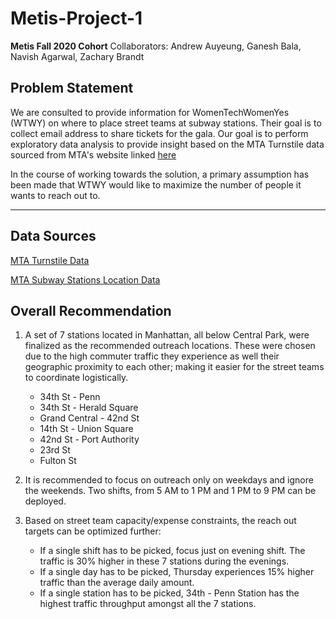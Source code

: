# Metis-Project-1
**Metis Fall 2020 Cohort**
Collaborators: Andrew Auyeung, Ganesh Bala, Navish Agarwal, Zachary Brandt

## Problem Statement  
We are consulted to provide information for WomenTechWomenYes (WTWY) on where to place street teams at subway stations. 
Their goal is to collect email address to share tickets for the gala. 
Our goal is to perform exploratory data analysis to provide insight based on the MTA Turnstile data sourced from MTA's website linked [here](http://web.mta.info/developers/turnstile.html)  

In the course of working towards the solution, a primary assumption has been made that WTWY would like to maximize the number of people it wants to reach out to.  

---

## Data Sources

[MTA Turnstile Data](http://web.mta.info/developers/turnstile.html)  

[MTA Subway Stations Location Data](web.mta.info/developers/data/nyct/subway/Stations.csv)  

## Overall Recommendation  

1. A set of 7 stations located in Manhattan, all below Central Park, were finalized as the recommended outreach locations. These were chosen due to the high commuter traffic they experience as well their geographic proximity to each other; making it easier for the street teams to coordinate logistically.  
    * 34th St - Penn
    * 34th St - Herald Square
    * Grand Central - 42nd St
    * 14th St - Union Square
    * 42nd St - Port Authority
    * 23rd St
    * Fulton St   
    
2. It is recommended to focus on outreach only on weekdays and ignore the weekends. Two shifts, from 5 AM to 1 PM and 1 PM to 9 PM can be deployed.  

3. Based on street team capacity/expense constraints, the reach out targets can be optimized further:  
    * If a single shift has to be picked, focus just on evening shift. The traffic is 30% higher in these 7 stations during the evenings.
    * If a single day has to be picked, Thursday experiences 15% higher traffic than the average daily amount.
    * If a single station has to be picked, 34th - Penn Station has the highest traffic throughput amongst all the 7 stations.
